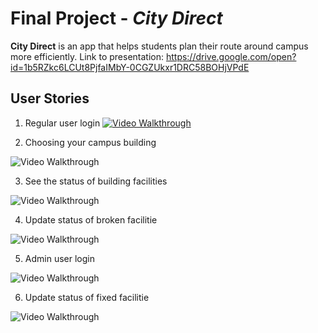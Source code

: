 # Final Project - *City Direct*

**City Direct** is an app that helps students plan their route around campus more efficiently.
Link to presentation: https://drive.google.com/open?id=1b5RZkc6LCUt8PjfaIMbY-0CGZUkxr1DRC58BOHjVPdE

## User Stories

1. Regular user login
<a href= "i.imgur.com/hTnhdK9.gif" > <img src='i.imgur.com/hTnhdK9.gif' title='Video Walkthrough' width='' alt='Video Walkthrough' />  </a>

2. Choosing your campus building
<img src='i.imgur.com/GLeuRuU.gif' title='Video Walkthrough' width='' alt='Video Walkthrough' />

3. See the status of building facilities
<img src='i.imgur.com/Yu5KoMM.gif' title='Video Walkthrough' width='' alt='Video Walkthrough' />

4. Update status of broken facilitie
<img src='i.imgur.com/8BkyuMY.gif' title='Video Walkthrough' width='' alt='Video Walkthrough' />

5. Admin user login 
<img src='i.imgur.com/Ya54gUL.gif' title='Video Walkthrough' width='' alt='Video Walkthrough' />

6. Update status of fixed facilitie
<img src='i.imgur.com/oGd5zHq.gif' title='Video Walkthrough' width='' alt='Video Walkthrough' />

